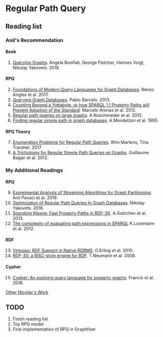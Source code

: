 # Regular Path Query

## Reading list

### Anil's Recommendation
#### Book
1. [Querying Graphs](https://www.morganclaypool.com/doi/abs/10.2200/S00873ED1V01Y201808DTM051). Angela Bonifati, George Fletcher, Hannes Voigt, Nikolay Yakovets. 2018.
#### RPQ
2. [Foundations of Modern Query Languages for Graph Databases](https://dl.acm.org/citation.cfm?id=3104031). Renzo Angles et al. 2017.
3. [Querying Graph Databases](https://users.dcc.uchile.cl/~pbarcelo/pods001i-barcelo.pdf). Pablo Barcelo. 2013.
4. [Counting Beyond a Yottabyte, or how SPARQL 1.1 Property Paths will Prevent Adoption of the Standard](https://users.dcc.uchile.cl/~jperez/papers/www2012.pdf). Marcelo Arenas et al. 2012.
5. [Regular path queries on large graphs](https://link.springer.com/chapter/10.1007/978-3-642-31235-9_12). A.Koschmieder et al. 2012.
6. [Finding regular simple path in graph databases](https://pdfs.semanticscholar.org/2362/1097458ef14730bdf01c22b2b7a869c26d8e.pdf). A.Mendelzon et al. 1995.
#### RPQ Theory
7. [Enumeration Problems for Regular Path Queries](https://arxiv.org/abs/1710.02317). Wim Martens, Tina Trautner. 2017
8. [A Trichotomy for Regular Simple Path Queries on Graphs](https://arxiv.org/abs/1212.6857). Guillaume Bagan et al. 2012.

### My Additional Readings
#### RPQ
9. [Expreimental Analysis of Streaming Algorithms for Graph Partitioning](https://dl.acm.org/authorize.cfm?key=N697045). Anil Pacaci et al. 2019.
10. [Optimization of Regular Path Queries In Graph Databases](https://pdfs.semanticscholar.org/e7d9/b7b0d3b5949367b53532c9e40aba4677077c.pdf). Nikolay Yakovets. 2016.
11. [Sparqling Kleene: Fast Property Paths in RDF-3X](https://event.cwi.nl/grades/2013/14-gubichev.pdf). A.Gubichev et al. 2013.
12. [The complexity of evaluating path expressions in SPARQL](https://dl.acm.org/citation.cfm?id=2213573) K.Losemann et al. 2012.
#### RDF
13. [Virtuoso: RDF Support in Native RDBMS](https://link.springer.com/chapter/10.1007/978-3-642-04329-1_21). O.Erling et al. 2010.
14. [RDF-3X: a RISC-style engine for RDF](https://dl.acm.org/citation.cfm?id=1453927). T.Neumann et al. 2008.
#### Cypher
15. [Cypher: An evolving query language for property graphs](https://dl.acm.org/citation.cfm?id=3190657). Francis et al. 2018.

[Other Nicolay's Work](https://dblp.org/pers/hd/y/Yakovets:Nikolay)
 
## TODO
1. Finish reading list
2. Toy RPQ model
3. First implementation of RPQ in Graphflow
